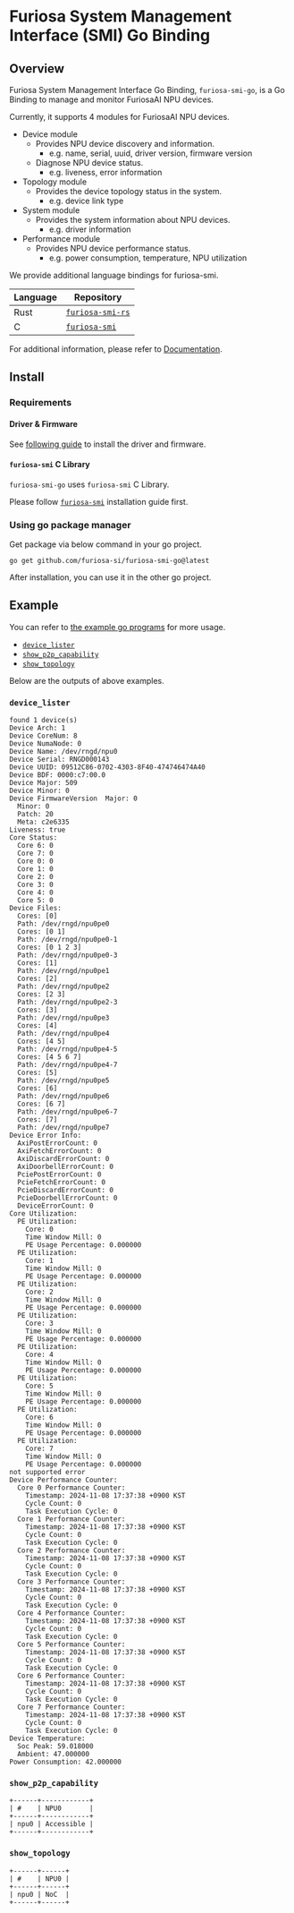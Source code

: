 # Furiosa System Management Interface (SMI) Go Binding

## Overview

Furiosa System Management Interface Go Binding, `furiosa-smi-go`, is a Go Binding to manage and monitor FuriosaAI NPU devices.

Currently, it supports 4 modules for FuriosaAI NPU devices.
- Device module
    - Provides NPU device discovery and information.
        - e.g. name, serial, uuid, driver version, firmware version
    - Diagnose NPU device status.
        - e.g. liveness, error information
- Topology module
    - Provides the device topology status in the system.
        - e.g. device link type
- System module
    - Provides the system information about NPU devices.
        - e.g. driver information
- Performance module
    - Provides NPU device performance status.
        - e.g. power consumption, temperature, NPU utilization

We provide additional language bindings for furiosa-smi.

| Language | Repository                                                       |
|----------|------------------------------------------------------------------|
| Rust     | [`furiosa-smi-rs`](https://github.com/furiosa-ai/furiosa-smi-rs) |
| C        | [`furiosa-smi`](https://github.com/furiosa-ai/furiosa-smi)       |

For additional information, please refer to [Documentation](https://pkg.go.dev/github.com/furiosa-ai/furiosa-smi-go).

## Install

### Requirements

#### Driver & Firmware

See [following guide](https://furiosa-ai.github.io/docs/latest/en/software/installation.html) to install the driver and firmware.

#### `furiosa-smi` C Library

`furiosa-smi-go` uses `furiosa-smi` C Library.

Please follow [`furiosa-smi`](https://github.com/furiosa-ai/furiosa-smi) installation guide first.

### Using go package manager

Get package via below command in your go project.

```shell
go get github.com/furiosa-si/furiosa-smi-go@latest
```

After installation, you can use it in the other go project.

## Example

You can refer to [the example go programs](example) for more usage.
- [`device_lister`](example/device_lister/device_lister.go)
- [`show_p2p_capability`](example/show_p2p_capability/show_p2p_capability.go)
- [`show_topology`](example/show_topology/show_topology.go)

Below are the outputs of above examples.

### `device_lister`
```text
found 1 device(s)
Device Arch: 1
Device CoreNum: 8
Device NumaNode: 0
Device Name: /dev/rngd/npu0
Device Serial: RNGD000143
Device UUID: 09512C86-0702-4303-8F40-474746474A40
Device BDF: 0000:c7:00.0
Device Major: 509
Device Minor: 0
Device FirmwareVersion  Major: 0
  Minor: 0
  Patch: 20
  Meta: c2e6335
Liveness: true
Core Status:
  Core 6: 0
  Core 7: 0
  Core 0: 0
  Core 1: 0
  Core 2: 0
  Core 3: 0
  Core 4: 0
  Core 5: 0
Device Files:
  Cores: [0]
  Path: /dev/rngd/npu0pe0
  Cores: [0 1]
  Path: /dev/rngd/npu0pe0-1
  Cores: [0 1 2 3]
  Path: /dev/rngd/npu0pe0-3
  Cores: [1]
  Path: /dev/rngd/npu0pe1
  Cores: [2]
  Path: /dev/rngd/npu0pe2
  Cores: [2 3]
  Path: /dev/rngd/npu0pe2-3
  Cores: [3]
  Path: /dev/rngd/npu0pe3
  Cores: [4]
  Path: /dev/rngd/npu0pe4
  Cores: [4 5]
  Path: /dev/rngd/npu0pe4-5
  Cores: [4 5 6 7]
  Path: /dev/rngd/npu0pe4-7
  Cores: [5]
  Path: /dev/rngd/npu0pe5
  Cores: [6]
  Path: /dev/rngd/npu0pe6
  Cores: [6 7]
  Path: /dev/rngd/npu0pe6-7
  Cores: [7]
  Path: /dev/rngd/npu0pe7
Device Error Info:
  AxiPostErrorCount: 0
  AxiFetchErrorCount: 0
  AxiDiscardErrorCount: 0
  AxiDoorbellErrorCount: 0
  PciePostErrorCount: 0
  PcieFetchErrorCount: 0
  PcieDiscardErrorCount: 0
  PcieDoorbellErrorCount: 0
  DeviceErrorCount: 0
Core Utilization:
  PE Utilization:
    Core: 0
    Time Window Mill: 0
    PE Usage Percentage: 0.000000
  PE Utilization:
    Core: 1
    Time Window Mill: 0
    PE Usage Percentage: 0.000000
  PE Utilization:
    Core: 2
    Time Window Mill: 0
    PE Usage Percentage: 0.000000
  PE Utilization:
    Core: 3
    Time Window Mill: 0
    PE Usage Percentage: 0.000000
  PE Utilization:
    Core: 4
    Time Window Mill: 0
    PE Usage Percentage: 0.000000
  PE Utilization:
    Core: 5
    Time Window Mill: 0
    PE Usage Percentage: 0.000000
  PE Utilization:
    Core: 6
    Time Window Mill: 0
    PE Usage Percentage: 0.000000
  PE Utilization:
    Core: 7
    Time Window Mill: 0
    PE Usage Percentage: 0.000000
not supported error
Device Performance Counter:
  Core 0 Performance Counter:
    Timestamp: 2024-11-08 17:37:38 +0900 KST
    Cycle Count: 0
    Task Execution Cycle: 0
  Core 1 Performance Counter:
    Timestamp: 2024-11-08 17:37:38 +0900 KST
    Cycle Count: 0
    Task Execution Cycle: 0
  Core 2 Performance Counter:
    Timestamp: 2024-11-08 17:37:38 +0900 KST
    Cycle Count: 0
    Task Execution Cycle: 0
  Core 3 Performance Counter:
    Timestamp: 2024-11-08 17:37:38 +0900 KST
    Cycle Count: 0
    Task Execution Cycle: 0
  Core 4 Performance Counter:
    Timestamp: 2024-11-08 17:37:38 +0900 KST
    Cycle Count: 0
    Task Execution Cycle: 0
  Core 5 Performance Counter:
    Timestamp: 2024-11-08 17:37:38 +0900 KST
    Cycle Count: 0
    Task Execution Cycle: 0
  Core 6 Performance Counter:
    Timestamp: 2024-11-08 17:37:38 +0900 KST
    Cycle Count: 0
    Task Execution Cycle: 0
  Core 7 Performance Counter:
    Timestamp: 2024-11-08 17:37:38 +0900 KST
    Cycle Count: 0
    Task Execution Cycle: 0
Device Temperature:
  Soc Peak: 59.018000
  Ambient: 47.000000
Power Consumption: 42.000000
```

### `show_p2p_capability`

```text
+------+------------+
| #    | NPU0       |
+------+------------+
| npu0 | Accessible |
+------+------------+
```

### `show_topology`

```text
+------+------+
| #    | NPU0 |
+------+------+
| npu0 | NoC  |
+------+------+
```